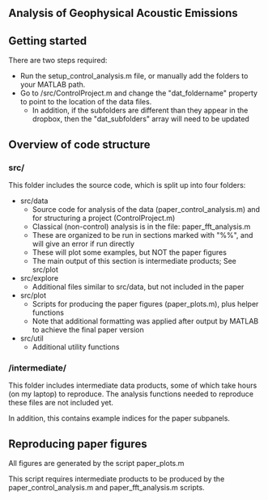 
## Analysis of Geophysical Acoustic Emissions

## Getting started

There are two steps required:
* Run the setup_control_analysis.m file, or manually add the folders to your MATLAB path.
* Go to /src/ControlProject.m and change the "dat_foldername" property to point to the location of the data files.
  * In addition, if the subfolders are different than they appear in the dropbox, then the "dat_subfolders" array will need to be updated

## Overview of code structure

### src/
This folder includes the source code, which is split up into four folders:

* src/data
  * Source code for analysis of the data (paper_control_analysis.m) and for structuring a project (ControlProject.m)
  * Classical (non-control) analysis is in the file: paper_fft_analysis.m
  * These are organized to be run in sections marked with "%%", and will give an error if run directly
  * These will plot some examples, but NOT the paper figures
  * The main output of this section is intermediate products; See src/plot
* src/explore
  * Additional files similar to src/data, but not included in the paper 
* src/plot
  * Scripts for producing the paper figures (paper_plots.m), plus helper functions
  * Note that additional formatting was applied after output by MATLAB to achieve the final paper version
* src/util
  * Additional utility functions


### /intermediate/
This folder includes intermediate data products, some of which take hours (on my laptop) to reproduce. 
The analysis functions needed to reproduce these files are not included yet.

In addition, this contains example indices for the paper subpanels.


## Reproducing paper figures

All figures are generated by the script paper_plots.m 

This script requires intermediate products to be produced by the paper_control_analysis.m and paper_fft_analysis.m scripts. 
